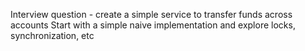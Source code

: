 Interview question - create a simple service to transfer funds across accounts
Start with a simple naive implementation and explore locks, synchronization, etc
